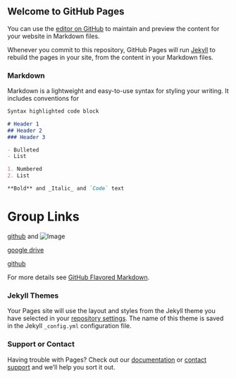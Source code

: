## Welcome to GitHub Pages

You can use the [editor on GitHub](https://github.com/AarkenBen/3D-LED-display/edit/master/index.md) to maintain and preview the content for your website in Markdown files.

Whenever you commit to this repository, GitHub Pages will run [Jekyll](https://jekyllrb.com/) to rebuild the pages in your site, from the content in your Markdown files.

### Markdown

Markdown is a lightweight and easy-to-use syntax for styling your writing. It includes conventions for

```markdown
Syntax highlighted code block

# Header 1
## Header 2
### Header 3

- Bulleted
- List

1. Numbered
2. List

**Bold** and _Italic_ and `Code` text


```
# Group Links
[github](https://github.com/AarkenBen/3D-LED-display.git) and ![Image](src)

[google drive](https://drive.google.com/drive/folders/1opPyBsIggKdWkcSAGUZWy1F-bnmxONfs?usp=sharing)

[github](https://github.com/AarkenBen/3D-LED-display.git) 

For more details see [GitHub Flavored Markdown](https://guides.github.com/features/mastering-markdown/).

### Jekyll Themes

Your Pages site will use the layout and styles from the Jekyll theme you have selected in your [repository settings](https://github.com/AarkenBen/3D-LED-display/settings). The name of this theme is saved in the Jekyll `_config.yml` configuration file.

### Support or Contact

Having trouble with Pages? Check out our [documentation](https://help.github.com/categories/github-pages-basics/) or [contact support](https://github.com/contact) and we’ll help you sort it out.
